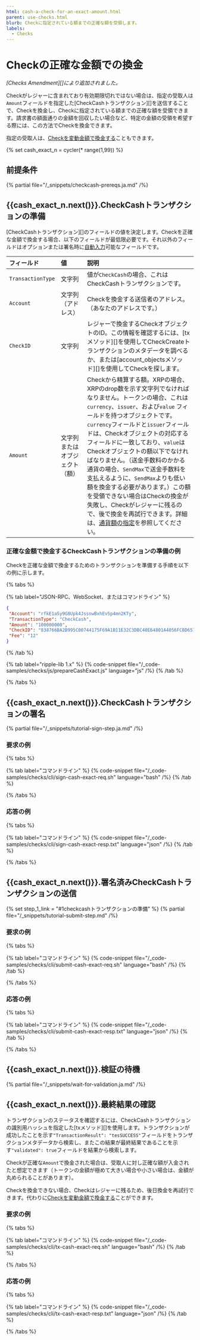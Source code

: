 ```yaml
---
html: cash-a-check-for-an-exact-amount.html
parent: use-checks.html
blurb: Checkに指定されている額までの正確な額を受領します。
labels:
  - Checks
---
```

# Checkの正確な金額での換金

_[Checks Amendment][]により追加されました。_

Checkがレジャーに含まれており有効期限切れではない場合は、指定の受取人は`Amount`フィールドを指定した[CheckCashトランザクション][]を送信することで、Checkを換金し、Checkに指定されている額までの正確な額を受領できます。請求書の額面通りの金額を回収したい場合など、特定の金額の受領を希望する際には、この方法でCheckを換金できます。

指定の受取人は、[Checkを変動金額で換金する](cash-a-check-for-a-flexible-amount.md)こともできます。

{% set cash_exact_n = cycler(* range(1,99)) %}

## 前提条件

{% partial file="/_snippets/checkcash-prereqs.ja.md" /%} <!--#{ fix md highlighting_ #}-->

## {{cash_exact_n.next()}}.CheckCashトランザクションの準備

[CheckCashトランザクション][]のフィールドの値を決定します。Checkを正確な金額で換金する場合、以下のフィールドが最低限必要です。それ以外のフィールドはオプションまたは署名時に[自動入力](transaction-common-fields.html#自動入力可能なフィールド)可能なフィールドです。

| フィールド             | 値                     | 説明                  |
|:------------------|:--------------------------|:-----------------------------|
| `TransactionType` | 文字列                    | 値が`CheckCash`の場合、これはCheckCashトランザクションです。 |
| `Account`         | 文字列（アドレス）          | Checkを換金する送信者のアドレス。（あなたのアドレスです。） |
| `CheckID`         | 文字列                    | レジャーで換金するCheckオブジェクトのID。この情報を確認するには、[txメソッド][]を使用してCheckCreateトランザクションのメタデータを調べるか、または[account_objectsメソッド][]を使用してCheckを探します。 |
| `Amount`          | 文字列またはオブジェクト（額） | Checkから精算する額。XRPの場合、XRPのdrop数を示す文字列でなければなりません。トークンの場合、これは`currency`、`issuer`、および`value` フィールドを持つオブジェクトです。`currency`フィールドと`issuer`フィールドは、Checkオブジェクトの対応するフィールドに一致しており、`value`はCheckオブジェクトの額以下でなければなりません。（送金手数料のかかる通貨の場合、`SendMax`で送金手数料を支払えるように、`SendMax`よりも低い額を換金する必要があります。）この額を受領できない場合はCheckの換金が失敗し、Checkがレジャーに残るので、後で換金を再試行できます。詳細は、[通貨額の指定](basic-data-types.html#通貨額の指定)を参照してください。 |


### 正確な金額で換金するCheckCashトランザクションの準備の例

Checkを正確な金額で換金するためのトランザクションを準備する手順を以下の例に示します。

{% tabs %}

{% tab label="JSON-RPC、WebSocket、またはコマンドライン" %}
```json
{
 "Account": "rfkE1aSy9G8Upk4JssnwBxhEv5p4mn2KTy",
 "TransactionType": "CheckCash",
 "Amount": "100000000",
 "CheckID": "838766BA2B995C00744175F69A1B11E32C3DBC40E64801A4056FCBD657F57334",
 "Fee": "12"
}
```
{% /tab %}

{% tab label="ripple-lib 1.x" %}
{% code-snippet file="/_code-samples/checks/js/prepareCashExact.js" language="js" /%}
{% /tab %}

{% /tabs %}

## {{cash_exact_n.next()}}.CheckCashトランザクションの署名

{% partial file="/_snippets/tutorial-sign-step.ja.md" /%} <!--#{ fix md highlighting_ #}-->

### 要求の例

{% tabs %}

{% tab label="コマンドライン" %}
{% code-snippet file="/_code-samples/checks/cli/sign-cash-exact-req.sh" language="bash" /%}
{% /tab %}

{% /tabs %}


### 応答の例

{% tabs %}

{% tab label="コマンドライン" %}
{% code-snippet file="/_code-samples/checks/cli/sign-cash-exact-resp.txt" language="json" /%}
{% /tab %}

{% /tabs %}


## {{cash_exact_n.next()}}.署名済みCheckCashトランザクションの送信

{% set step_1_link = "#1checkcashトランザクションの準備" %}
{% partial file="/_snippets/tutorial-submit-step.md" /%} <!--#{ fix md highlighting_ #}-->

### 要求の例

{% tabs %}

{% tab label="コマンドライン" %}
{% code-snippet file="/_code-samples/checks/cli/submit-cash-exact-req.sh" language="bash" /%}
{% /tab %}

{% /tabs %}


### 応答の例

{% tabs %}

{% tab label="コマンドライン" %}
{% code-snippet file="/_code-samples/checks/cli/submit-cash-exact-resp.txt" language="json" /%}
{% /tab %}

{% /tabs %}

## {{cash_exact_n.next()}}.検証の待機

{% partial file="/_snippets/wait-for-validation.ja.md" /%} <!--#{ fix md highlighting_ #}-->

## {{cash_exact_n.next()}}.最終結果の確認

トランザクションのステータスを確認するには、CheckCashトランザクションの識別用ハッシュを指定した[txメソッド][]を使用します。トランザクションが成功したことを示す`"TransactionResult": "tesSUCCESS"`フィールドをトランザクションメタデータから検索し、またこの結果が最終結果であることを示す`"validated": true`フィールドを結果から検索します。

Checkが正確な`Amount`で換金された場合は、受取人に対し正確な額が入金されたと想定できます（トークンの金額が極めて大きい場合や小さい場合は、金額が丸められることがあります）。

Checkを換金できない場合、Checkはレジャーに残るため、後日換金を再試行できます。代わりに[Checkを変動金額で換金する](cash-a-check-for-a-flexible-amount.md)ことができます。

### 要求の例

{% tabs %}

{% tab label="コマンドライン" %}
{% code-snippet file="/_code-samples/checks/cli/tx-cash-exact-req.sh" language="bash" /%}
{% /tab %}

{% /tabs %}


### 応答の例

{% tabs %}

{% tab label="コマンドライン" %}
{% code-snippet file="/_code-samples/checks/cli/tx-cash-exact-resp.txt" language="json" /%}
{% /tab %}

{% /tabs %}

<!--{# common links #}-->
